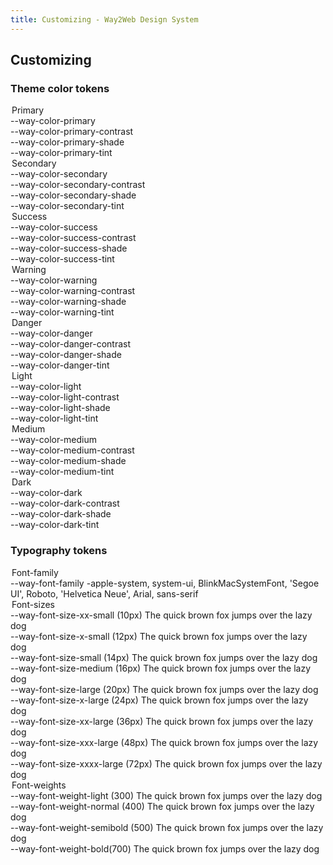 ```yaml
---
title: Customizing - Way2Web Design System
---
```


## Customizing


### Theme color tokens

<div class="block p-8 mb-5 bg-white rounded-lg shadow-lg">
<div class="grid grid-cols-2 gap-4 mb-12">
  <div>
    <legend class="mb-2 font-bold border-b">Primary</legend>
    <div>
      <span>--way-color-primary</span>
      <div class="flex flex-col h-8 overflow-hidden rounded">
        <span class="flex-1 bg-primary"></span>
      </div>
    </div>
    <div>
      <span>--way-color-primary-contrast</span>
      <div class="flex flex-col h-8 overflow-hidden rounded">
        <span class="flex-1 border bg-primaryContrast"></span>
      </div>
    </div>
    <div>
      <span>--way-color-primary-shade</span>
      <div class="flex flex-col h-8 overflow-hidden rounded">
        <span class="flex-1 bg-primaryShade"></span>
      </div>
    </div>
    <div>
      <span>--way-color-primary-tint</span>
      <div class="flex flex-col h-8 overflow-hidden rounded">
        <span class="flex-1 bg-primaryTint"></span>
      </div>
    </div>
  </div>

  <div>
    <legend class="mb-2 font-bold border-b">Secondary</legend>
    <div>
      <span>--way-color-secondary</span>
      <div class="flex flex-col h-8 overflow-hidden rounded">
        <span class="flex-1 bg-secondary"></span>
      </div>
    </div>
    <div>
      <span>--way-color-secondary-contrast</span>
      <div class="flex flex-col h-8 overflow-hidden rounded">
        <span class="flex-1 border bg-secondaryContrast"></span>
      </div>
    </div>
    <div>
      <span>--way-color-secondary-shade</span>
      <div class="flex flex-col h-8 overflow-hidden rounded">
        <span class="flex-1 bg-secondaryShade"></span>
      </div>
    </div>
    <div>
      <span>--way-color-secondary-tint</span>
      <div class="flex flex-col h-8 overflow-hidden rounded">
        <span class="flex-1 bg-secondaryTint"></span>
      </div>
    </div>
  </div>
</div>

<div class="grid grid-cols-3 gap-4 mb-12">
  <div>
    <legend class="mb-2 font-bold border-b">Success</legend>
    <div>
      <span>--way-color-success</span>
      <div class="flex flex-col h-8 overflow-hidden rounded">
        <span class="flex-1 bg-success"></span>
      </div>
    </div>
    <div>
      <span>--way-color-success-contrast</span>
      <div class="flex flex-col h-8 overflow-hidden rounded">
        <span class="flex-1 border bg-successContrast"></span>
      </div>
    </div>
    <div>
      <span>--way-color-success-shade</span>
      <div class="flex flex-col h-8 overflow-hidden rounded">
        <span class="flex-1 bg-successShade"></span>
      </div>
    </div>
    <div>
      <span>--way-color-success-tint</span>
      <div class="flex flex-col h-8 overflow-hidden rounded">
        <span class="flex-1 bg-successTint"></span>
      </div>
    </div>
  </div>

  <div>
    <legend class="mb-2 font-bold border-b">Warning</legend>
    <div>
      <span>--way-color-warning</span>
      <div class="flex flex-col h-8 overflow-hidden rounded">
        <span class="flex-1 bg-warning"></span>
      </div>
    </div>
    <div>
      <span>--way-color-warning-contrast</span>
      <div class="flex flex-col h-8 overflow-hidden rounded">
        <span class="flex-1 border bg-warningContrast"></span>
      </div>
    </div>
    <div>
      <span>--way-color-warning-shade</span>
      <div class="flex flex-col h-8 overflow-hidden rounded">
        <span class="flex-1 bg-warningShade"></span>
      </div>
    </div>
    <div>
      <span>--way-color-warning-tint</span>
      <div class="flex flex-col h-8 overflow-hidden rounded">
        <span class="flex-1 bg-warningTint"></span>
      </div>
    </div>
  </div>

  <div>
    <legend class="mb-2 font-bold border-b">Danger</legend>
    <div>
      <span>--way-color-danger</span>
      <div class="flex flex-col h-8 overflow-hidden rounded">
        <span class="flex-1 bg-danger"></span>
      </div>
    </div>
    <div>
      <span>--way-color-danger-contrast</span>
      <div class="flex flex-col h-8 overflow-hidden rounded">
        <span class="flex-1 border bg-dangerContrast"></span>
      </div>
    </div>
    <div>
      <span>--way-color-danger-shade</span>
      <div class="flex flex-col h-8 overflow-hidden rounded">
        <span class="flex-1 bg-dangerShade"></span>
      </div>
    </div>
    <div>
      <span>--way-color-danger-tint</span>
      <div class="flex flex-col h-8 overflow-hidden rounded">
        <span class="flex-1 bg-dangerTint"></span>
      </div>
    </div>
  </div>
</div>

<div class="grid grid-cols-3 gap-4">
  <div>
    <legend class="mb-2 font-bold border-b">Light</legend>
    <div>
      <span>--way-color-light</span>
      <div class="flex flex-col h-8 overflow-hidden rounded">
        <span class="flex-1 border bg-light"></span>
      </div>
    </div>
    <div>
      <span>--way-color-light-contrast</span>
      <div class="flex flex-col h-8 overflow-hidden rounded">
        <span class="flex-1 border bg-lightContrast"></span>
      </div>
    </div>
    <div>
      <span>--way-color-light-shade</span>
      <div class="flex flex-col h-8 overflow-hidden rounded">
        <span class="flex-1 bg-lightShade"></span>
      </div>
    </div>
    <div>
      <span>--way-color-light-tint</span>
      <div class="flex flex-col h-8 overflow-hidden rounded">
        <span class="flex-1 bg-lightTint"></span>
      </div>
    </div>
  </div>
  
  <div>
    <legend class="mb-2 font-bold border-b">Medium</legend>
    <div>
      <span>--way-color-medium</span>
      <div class="flex flex-col h-8 overflow-hidden rounded">
        <span class="flex-1 bg-medium"></span>
      </div>
    </div>
    <div>
      <span>--way-color-medium-contrast</span>
      <div class="flex flex-col h-8 overflow-hidden rounded">
        <span class="flex-1 border bg-mediumContrast"></span>
      </div>
    </div>
    <div>
      <span>--way-color-medium-shade</span>
      <div class="flex flex-col h-8 overflow-hidden rounded">
        <span class="flex-1 bg-mediumShade"></span>
      </div>
    </div>
    <div>
      <span>--way-color-medium-tint</span>
      <div class="flex flex-col h-8 overflow-hidden rounded">
        <span class="flex-1 bg-mediumTint"></span>
      </div>
    </div>
  </div>

  <div>
    <legend class="mb-2 font-bold border-b">Dark</legend>
    <div>
      <span>--way-color-dark</span>
      <div class="flex flex-col h-8 overflow-hidden rounded">
        <span class="flex-1 bg-dark"></span>
      </div>
    </div>
    <div>
      <span>--way-color-dark-contrast</span>
      <div class="flex flex-col h-8 overflow-hidden rounded">
        <span class="flex-1 border bg-darkContrast"></span>
      </div>
    </div>
    <div>
      <span>--way-color-dark-shade</span>
      <div class="flex flex-col h-8 overflow-hidden rounded">
        <span class="flex-1 bg-darkShade"></span>
      </div>
    </div>
    <div>
      <span>--way-color-dark-tint</span>
      <div class="flex flex-col h-8 overflow-hidden rounded">
        <span class="flex-1 bg-darkTint"></span>
      </div>
    </div>
  </div>

</div>

</div>

### Typography tokens

<div class="block p-8 mb-5 bg-white rounded-lg shadow-lg">
  <div class="mb-12">
    <legend class="mb-2 font-bold border-b">
      Font-family
    </legend>
    <div class="flex items-center mb-8">
        <span class="mr-3 w-72">--way-font-family</span>
        <span>
          -apple-system, system-ui, BlinkMacSystemFont, 'Segoe UI', Roboto, 'Helvetica Neue', Arial, sans-serif
        </span>
    </div>
  </div>

  <div class="mb-12">
    <legend class="mb-2 font-bold border-b">
      Font-sizes
    </legend>
    <div class="flex items-center mb-8">
        <span class="w-1/3 mr-3">--way-font-size-xx-small (10px)</span>
        <span class="w-2/3 text-xxSmall">The quick brown fox jumps over the lazy dog</span>
    </div>
    <div class="flex items-center mb-8">
      <span class="w-1/3 mr-3">--way-font-size-x-small (12px)</span>
      <span class="w-2/3 text-xSmall">The quick brown fox jumps over the lazy dog</span>
    </div>
    <div class="flex items-center mb-8">
      <span class="w-1/3 mr-3">--way-font-size-small (14px)</span>
      <span class="w-2/3 text-small">The quick brown fox jumps over the lazy dog</span>
    </div>
    <div class="flex items-center mb-8">
      <span class="w-1/3 mr-3">--way-font-size-medium (16px)</span>
      <span class="w-2/3 text-mediumSize">The quick brown fox jumps over the lazy dog</span>
    </div>
    <div class="flex items-center mb-8">
      <span class="w-1/3 mr-3">--way-font-size-large (20px)</span>
        <span class="w-2/3 text-large">The quick brown fox jumps over the lazy dog</span>
    </div>
    <div class="flex items-center mb-8">
      <span class="w-1/3 mr-3">--way-font-size-x-large (24px)</span>
        <span class="w-2/3 text-xLarge">The quick brown fox jumps over the lazy dog</span>
    </div>
    <div class="flex items-center mb-8">
      <span class="w-1/3 mr-3">--way-font-size-xx-large (36px)</span>
        <span class="w-2/3 text-xxLarge">The quick brown fox jumps over the lazy dog</span>
    </div>
    <div class="flex items-center mb-8">
      <span class="w-1/3 mr-3">--way-font-size-xxx-large (48px)</span>
        <span class="w-2/3 leading-none text-xxxLarge">The quick brown fox jumps over the lazy dog</span>
    </div>
    <div class="flex items-center mb-8">
      <span class="w-1/3 mr-3">--way-font-size-xxxx-large (72px)</span>
        <span class="w-2/3 leading-none text-xxxxLarge">The quick brown fox jumps over the lazy dog</span>
    </div>
  </div>

  <div>
    <legend class="mb-2 font-bold border-b">
      Font-weights
    </legend>
    <div class="flex items-center mb-8">
        <span class="mr-3 w-72">--way-font-weight-light (300)</span>
        <span class="font-light">The quick brown fox jumps over the lazy dog</span>
    </div>
    <div class="flex items-center mb-8">
      <span class="mr-3 w-72">--way-font-weight-normal (400)</span>
      <span class="font-normal">The quick brown fox jumps over the lazy dog</span>
    </div>
    <div class="flex items-center mb-8">
      <span class="mr-3 w-72">--way-font-weight-semibold (500)</span>
      <span class="font-semibold">The quick brown fox jumps over the lazy dog</span>
    </div>
    <div class="flex items-center mb-8">
      <span class="mr-3 w-72">--way-font-weight-bold(700)</span>
      <span class="font-bold">The quick brown fox jumps over the lazy dog</span>
    </div>
  </div>

</div>